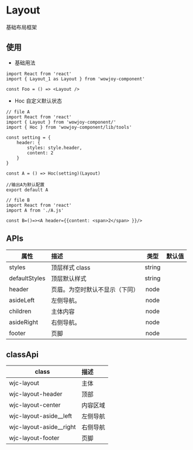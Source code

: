 # Layout

基础布局框架

## 使用

- 基础用法

```
import React from 'react'
import { Layout_1 as Layout } from 'wowjoy-component'

const Foo = () => <Layout />
```

- Hoc 自定义默认状态

```
// file A
import React from 'react'
import { Layout } from 'wowjoy-component/'
import { Hoc } from 'wowjoy-component/lib/tools'

const setting = {
    header: {
        styles: style.header,
        content: 2
    }
}

const A = () => Hoc(setting)(Layout)

//输出A为默认配置
export default A
```

```
// file B
import React from 'react'
import A from './A.js'

const B=()=><A header={{content: <span>2</span> }}/>
```

## APIs

| 属性          | 描述                           |  类型  | 默认值 |
| ------------- | :----------------------------- | :----: | :----: |
| styles        | 顶层样式 class                 | string |        |
| defaultStyles | 顶层默认样式                   | string |        |
| header        | 页眉。为空时默认不显示（下同） |  node  |        |
| asideLeft     | 左侧导航。                     |  node  |        |
| children      | 主体内容                       |  node  |        |
| asideRight    | 右侧导航。                     |  node  |        |
| footer        | 页脚                           |  node  |        |

## classApi

| class                     | 描述     |
| ------------------------- | :------- |
| wjc-layout                | 主体     |
| wjc-layout-header         | 顶部     |
| wjc-layout-center         | 内容区域 |
| wjc-layout-aside\_\_left  | 左侧导航 |
| wjc-layout-aside\_\_right | 右侧导航 |
| wjc-layout-footer         | 页脚     |
